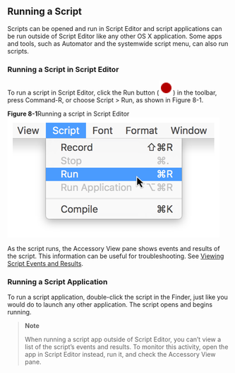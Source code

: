 <a id="//apple_ref/doc/uid/TP40016239-CH14"></a><a id="//apple_ref/doc/uid/TP40016239-CH14-SW1"></a>

## Running a Script

Scripts can be opened and run in Script Editor and script applications can be run outside of Script Editor like any other OS X application. Some apps and tools, such as Automator and the systemwide script menu, can also run scripts.

<a id="//apple_ref/doc/uid/TP40016239-CH14-SW2"></a>

### Running a Script in Script Editor

To run a script in Script Editor, click the Run button (![image: ../Art/icon_record_2x.png](Art/icon_record_2x.png)) in the toolbar, press Command-R, or choose Script &gt; Run, as shown in Figure 8-1.

<a id="//apple_ref/doc/uid/TP40016239-CH14-SW3"></a>
**Figure 8-1**Running a script in Script Editor
![image: ../Art/script-editor_run_menu_2x.png](Art/script-editor_run_menu_2x.png)

As the script runs, the Accessory View pane shows events and results of the script. This information can be useful for troubleshooting. See [Viewing Script Events and Results](GettoKnowScriptEditor.html#//apple_ref/doc/uid/TP40016239-CH5-SW6).

<a id="//apple_ref/doc/uid/TP40016239-CH14-SW4"></a>

### Running a Script Application

To run a script application, double-click the script in the Finder, just like you would do to launch any other application. The script opens and begins running.

> **Note**
>
>
> When running a script app outside of Script Editor, you can’t view a list of the script’s events and results. To monitor this activity, open the app in Script Editor instead, run it, and check the Accessory View pane.

